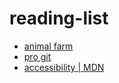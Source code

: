 # reading-list


* [animal farm](https://www.marxists.org/subject/art/literature/children/texts/orwell/animal-farm/index.htm)
* [pro git](https://git-scm.com/book/en/v2)
* [accessibility | MDN](https://developer.mozilla.org/en-US/docs/Learn/Accessibility/What_is_accessibility)


